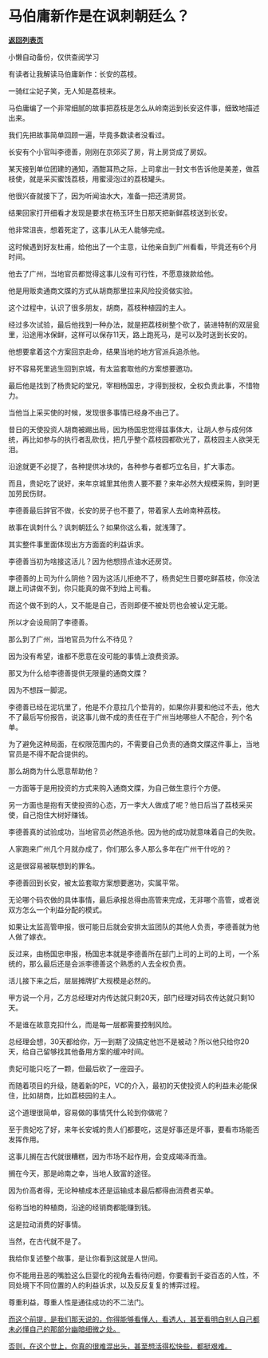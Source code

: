 # 马伯庸新作是在讽刺朝廷么？

[**返回列表页**](/gzh/记忆承载)

小懒自动备份，仅供查阅学习

有读者让我解读马伯庸新作：长安的荔枝。

一骑红尘妃子笑，无人知是荔枝来。

马伯庸编了一个非常细腻的故事把荔枝是怎么从岭南运到长安这件事，细致地描述出来。

我们先把故事简单回顾一遍，毕竟多数读者没看过。

长安有个小官叫李德善，刚刚在京郊买了房，背上房贷成了房奴。

某天接到单位团建的通知，酒酣耳热之际，上司拿出一封文书告诉他是美差，做荔枝使，就是采买蜜饯荔枝，用蜜浸泡过的荔枝罐头。

他很兴奋就接下了，因为听闻油水大，准备一把还清房贷。

结果回家打开细看才发现是要求在杨玉环生日那天把新鲜荔枝送到长安。

他非常沮丧，想着死定了，这事儿从无人能够完成。

这时候遇到好友杜甫，给他出了一个主意，让他亲自到广州看看，毕竟还有6个月时间。

他去了广州，当地官员都觉得这事儿没有可行性，不愿意拨款给他。

他是用贩卖通商文牒的方式从胡商那里拉来风险投资做实验。

这个过程中，认识了很多朋友，胡商，荔枝种植园的主人。

经过多次试验，最后他找到一种办法，就是把荔枝树整个砍了，装进特制的双层瓮里，沿途用冰保鲜，这样可以保存11天，路上跑死马，是可以及时送到长安的。

他想要拿着这个方案回京赴命，结果当地的地方官派兵追杀他。

好不容易死里逃生回到京城，有太监套取他的方案想要邀功。

最后他是找到了杨贵妃的堂兄，宰相杨国忠，才得到授权，全权负责此事，不惜物力。

当他当上采买使的时候，发现很多事情已经身不由己了。

昔日的天使投资人胡商被踢出局，因为杨国忠觉得兹事体大，让胡人参与成何体统，再比如参与的执行者乱砍伐，把几乎整个荔枝园都砍光了，荔枝园主人欲哭无泪。

沿途就更不必提了，各种提供冰块的，各种参与者都巧立名目，扩大事态。

而且，贵妃吃了说好，来年京城里其他贵人要不要？来年必然大规模采购，到时更加劳民伤财。

李德善最后辞官不做，长安的房子也不要了，带着家人去岭南种荔枝。

故事在讽刺什么？讽刺朝廷么？如果你这么看，就浅薄了。

其实整件事里面体现出方方面面的利益诉求。

李德善当初为啥接这活儿？因为他想捞点油水还房贷。

李德善的上司为什么阴他？因为这活儿拒绝不了，杨贵妃生日要吃鲜荔枝，你没法跟上司讲做不到，你只能真的做不到给上司看。

而这个做不到的人，又不能是自己，否则即便不被处罚也会被认定无能。

所以才会设局阴了李德善。

那么到了广州，当地官员为什么不待见？

因为没有希望，谁都不愿意在没可能的事情上浪费资源。

那又为什么给李德善提供无限量的通商文牒？

因为不想踩一脚泥。

李德善已经在泥坑里了，他是不介意拉几个垫背的，如果你非要和他过不去，他大不了最后写份报告，说这事儿做不成的责任在于广州当地哪些人不配合，列个名单。

为了避免这种局面，在权限范围内的，不需要自己负责的通商文牒这件事上，当地官员是不得不配合提供的。

那么胡商为什么愿意帮助他？

一方面等于是用投资的方式来购入通商文牒，为自己做生意行个方便。

另一方面也是抱有天使投资的心态，万一李大人做成了呢？他日后当了荔枝采买使，自己抱住大树好赚钱。

李德善真的试验成功，当地官员必然追杀他。因为他的成功就意味着自己的失败。

人家跑来广州几个月就办成了，你们那么多人那么多年在广州干什吃的？

这是很容易被联想到的罪名。

李德善回到长安，被太监套取方案想要邀功，实属平常。

无论哪个码农做的具体事情，最后承报总得由高管来完成，无非哪个高管，或者说双方怎么一个利益分配的模式。

如果让太监高管申报，很可能日后就会安排太监团队的其他人负责，李德善就为他人做了嫁衣。

反过来，由杨国忠申报，杨国忠本就是李德善所在部门上司的上司的上司，一个系统的，那么最后还是会派李德善这个熟悉的人去全权负责。

活儿接下来之后，层层摊牌扩大规模是必然的。

甲方说一个月，乙方总经理对内传达就只剩20天，部门经理对码农传达就只剩10天。

不是谁在故意克扣什么，而是每一层都需要控制风险。

总经理会想，30天都给你，万一到期了没搞定他岂不是被动？所以他只给你20天，给自己留够找其他备用方案的缓冲时间。

贵妃可能只吃了一颗，但最后砍了一座园子。

而随着项目的升级，随着新的PE，VC的介入，最初的天使投资人的利益未必能保住，比如胡商，比如荔枝园的主人。

这个道理很简单，容易做的事情凭什么轮到你做呢？

至于贵妃吃了好，来年长安城的贵人们都要吃，这是好事还是坏事，要看市场能否发挥作用。

这事儿搁在古代就很糟糕，因为市场不起作用，会变成竭泽而渔。

搁在今天，那是岭南之幸，当地人致富的途径。

因为价高者得，无论种植成本还是运输成本最后都得由消费者买单。

俗称当地的种植商，沿途的经销商都能赚到钱。

这是拉动消费的好事情。

当然，在古代就不是了。

我给你复述整个故事，是让你看到这就是人世间。

你不能用丑恶的嘴脸这么巨婴化的视角去看待问题，你要看到千姿百态的人性，不同处境下不同位置的人的利益诉求，以及反反复复的博弈过程。

尊重利益，尊重人性是通往成功的不二法门。

[而这个前提，是我们那天说的，你得能够看懂人，看透人，甚至看明白别人自己都未必懂自己的那部分幽暗细微之处。](http://mp.weixin.qq.com/s?__biz=Mzg4MTg2MzU3Mg==&mid=2247484183&idx=1&sn=a477645776359cd8f5a6314109ed557d&chksm=cf5e3decf829b4fa5f59b5c99e6be6740aaf3503794b13ee26670c3520978cfaebfd7528ac8f&scene=21#wechat_redirect)

[否则，在这个世上，你真的很难混出头，甚至想活得松快些，都挺艰难。](http://mp.weixin.qq.com/s?__biz=Mzg4MTg2MzU3Mg==&mid=2247484183&idx=1&sn=a477645776359cd8f5a6314109ed557d&chksm=cf5e3decf829b4fa5f59b5c99e6be6740aaf3503794b13ee26670c3520978cfaebfd7528ac8f&scene=21#wechat_redirect)

